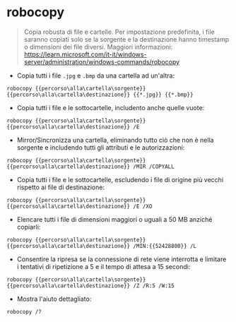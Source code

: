 # robocopy

> Copia robusta di file e cartelle.
> Per impostazione predefinita, i file saranno copiati solo se la sorgente e la destinazione hanno timestamp o dimensioni dei file diversi.
> Maggiori informazioni: <https://learn.microsoft.com/it-it/windows-server/administration/windows-commands/robocopy>

- Copia tutti i file `.jpg` e `.bmp` da una cartella ad un'altra:

`robocopy {{percorso\alla\cartella\sorgente}} {{percorso\alla\cartella\destinazione}} {{*.jpg}} {{*.bmp}}`

- Copia tutti i file e le sottocartelle, includento anche quelle vuote:

`robocopy {{percorso\alla\cartella\sorgente}} {{percorso\alla\cartella\destinazione}} /E`

- Mirror/Sincronizza una cartella, eliminando tutto ciò che non è nella sorgente e includendo tutti gli attributi e le autorizzazioni:

`robocopy {{percorso\alla\cartella\sorgente}} {{percorso\alla\cartella\destinazione}} /MIR /COPYALL`

- Copia tutti i file e le sottocartelle, escludendo i file di origine più vecchi rispetto ai file di destinazione:

`robocopy {{percorso\alla\cartella\sorgente}} {{percorso\alla\cartella\destinazione}} /E /XO`

- Elencare tutti i file di dimensioni maggiori o uguali a 50 MB anziché copiarli:

`robocopy {{percorso\alla\cartella\sorgente}} {{percorso\alla\cartella\destinazione}} /MIN:{{52428800}} /L`

- Consentire la ripresa se la connessione di rete viene interrotta e limitare i tentativi di ripetizione a 5 e il tempo di attesa a 15 secondi:

`robocopy {{percorso\alla\cartella\sorgente}} {{percorso\alla\cartella\destinazione}} /Z /R:5 /W:15`

- Mostra l'aiuto dettagliato:

`robocopy /?`

